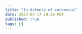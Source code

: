 ```yaml
---
title: "In defense of consensus"
date: 2023-09-17 19:30 PDT
published: true
tags: []
---
```




<blockquote markdown="1">



</blockquote>
